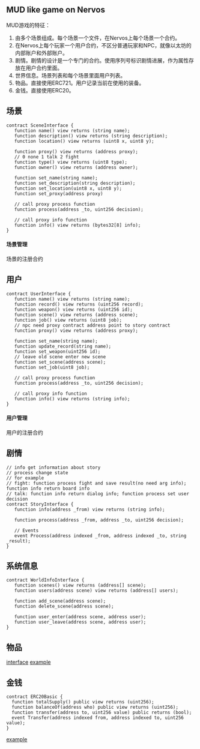 ## MUD like game on Nervos
MUD游戏的特征：

1. 由多个场景组成。每个场景一个文件，在Nervos上每个场景一个合约。
2. 在Nervos上每个玩家一个用户合约，不区分普通玩家和NPC，就像以太坊的内部账户和外部账户。
3. 剧情。剧情的设计是一个专门的合约。使用序列号标识剧情进展，作为属性存放在用户合约里面。
4. 世界信息。场景列表和每个场景里面用户列表。
5. 物品。直接使用ERC721。用户记录当前在使用的装备。
6. 金钱。直接使用ERC20。


## 场景
```
contract SceneInterface {
   function name() view returns (string name);
   function description() view returns (string description);
   function location() view returns (uint8 x, uint8 y);
   
   function proxy() view returns (address proxy);
   // 0 none 1 talk 2 fight
   function type() view returns (uint8 type);
   function owner() view returns (address owner);

   function set_name(string name);
   function set_description(string description);
   function set_location(uint8 x, uint8 y);
   function set_proxy(address proxy)
   
   // call proxy process function
   function process(address _to, uint256 decision);
   
   // call proxy info function
   function info() view returns (bytes32[8] info);
}
```
#### 场景管理
场景的注册合约

## 用户
```
contract UserInterface {
   function name() view returns (string name);
   function record() view returns (uint256 record);
   function weapon() view returns (uint256 id);
   function scene() view returns (address scene);
   function job() view returns (uint8 job);
   // npc need proxy contract address point to story contract
   function proxy() view returns (address proxy);

   function set_name(string name);
   function update_record(string name);
   function set_weapon(uint256 id);
   // leave old scene enter new scene
   function set_scene(address scene);
   function set_job(uint8 job);
   
   // call proxy process function
   function process(address _to, uint256 decision);
   
   // call proxy info function
   function info() view returns (string info);
}
```
#### 用户管理
用户的注册合约

## 剧情
```
// info get information about story
// process change state
// for example
// fight: function process fight and save result(no need arg info); function info return board info  
// talk: function info return dialog info; function process set user decision
contract StoryInterface {
   function info(address _from) view returns (string info);

   function process(address _from, address _to, uint256 decision);

   // Events
   event Process(address indexed _from, address indexed _to, string _result);
}
```

## 系统信息
```
contract WorldInfoInterface {
   function scenes() view returns (address[] scene);
   function users(address scene) view returns (address[] users);
   
   function add_scene(address scene);
   function delete_scene(address scene);
   
   function user_enter(address scene, address user);
   function user_leave(address scene, address user);
}
```

## 物品
[interface](http://erc721.org/)
[example](https://github.com/OpenZeppelin/openzeppelin-solidity/blob/master/contracts/token/ERC721/ERC721Token.sol)
## 金钱
```
contract ERC20Basic {
  function totalSupply() public view returns (uint256);
  function balanceOf(address who) public view returns (uint256);
  function transfer(address to, uint256 value) public returns (bool);
  event Transfer(address indexed from, address indexed to, uint256 value);
}
```
[example](https://github.com/OpenZeppelin/openzeppelin-solidity/blob/master/contracts/token/ERC20/BasicToken.sol)
